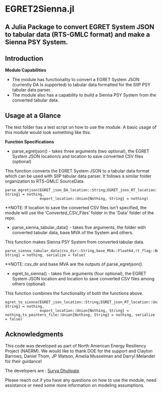 # EGRET2Sienna.jl
## A Julia Package to convert EGRET System JSON to tabular data (RTS-GMLC format) and make a Sienna PSY System.

## Introduction
**Module Capabilities**
* The module has functionality to convert a EGRET System JSON (currently DA Is supported) to tabular data formatted for the SIIP PSY tabular data parser.
* The module also has a capability to build a Sienna PSY System from the converted tabular data. 

## Usage at a Glance

The test folder has a test script on how to use the module. A basic usage of this module would look something like this.

**Function Specifications**

* parse_egretjson() - takes three arguments (two optional), the EGRET System JSON location/s and location to save converted CSV files (optional) 

This function converts the EGRET System JSON to a tabular data format which can be used with SIIP tabular data parser. It follows a similar folder organization to RTS-GMLC SourceData. 
```
parse_egretjson(EGRET_json_DA_location::String;EGRET_json_RT_location::Union{Nothing, String} = nothing,
                export_location::Union{Nothing, String} = nothing)
```
**NOTE: If location to save the converted CSV files isn't specified, the module will use the 'Converted_CSV_Files' folder in the 'Data' folder of the repo.

* parse_sienna_tabular_data() - takes five arguments, the folder with converted tabular data, base MVA of the System and others.

This function makes Sienna PSY System from converted tabular data.
```
parse_sienna_tabular_data(csv_dir::String,base_MVA::Float64,rt_flag::Bool;ts_pointers_file::Union{Nothing, String} = nothing, serialize = false) 
```
**NOTE: csv_dir and base MVA are the outputs of parse_egretjson().
* egret_to_sienna() - takes five arguments (four optional), the EGRET System JSON location and location to save converted CSV files among others (optional) 

This function combines the functionality of both the functions above.
```
egret_to_sienna(EGRET_json_location::String;EGRET_json_RT_location::Union{Nothing, String} = nothing,
                export_location::Union{Nothing, String} = nothing,ts_pointers_file::Union{Nothing, String} = nothing, serialize = false)
```

## Acknowledgments
This code was developed as part of North American Energy Resiliency Project (NAERM). We would like to thank DOE for the support and Clayton Barrows, Daniel Thom, JP Watson, Amelia Musselman and Darryl Melander for their guidance!

The developers are : [Surya Dhulipala](https://github.nrel.gov/sdhulipa).

Please reach out if you have any questions on how to use the module, need assistance or need some more information on modeling assumptions.

